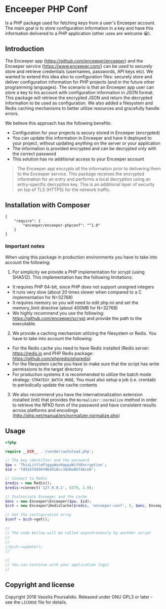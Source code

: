 # Enceeper PHP Conf

Is a PHP package used for fetching keys from a user's Enceeper account. The main goal is to store configuration information in a key and have this information delivered to a PHP application (other uses are welcome 😀).

## Introduction

The Enceeper app (https://github.com/enceeper/enceeper) and the Enceeper service (https://www.enceeper.com/) can be used to securely store and retrieve credentials (usernames, passwords, API keys etc). We wanted to extend this idea also to configuration files: securely store and deliver configuration information for PHP projects (and in the future other programming languages). The scenario is that an Enceeper app user can store a key to his account with configuration information in JSON format. This package will retrieve the encrypted JSON and return the decrypted information to be used as configuration. We also added a filesystem and Redis caching mechanisms to better utilize resources and gracefully handle errors.

We believe this approach has the following benefits:

* Configuration for your projects is secury stored in Enceeper (encrypted)
* You can update this information in Enceeper and have it deployed to your project, without updating anything on the server or your application
* The information is provided encrypted and can be decrypted only with the correct password
* This solution has no additional access to your Enceeper account

> The Enceeper app encrypts all the information prior to delivering them to the Enceeper service. This package receives the encrypted information for an entry and performs a local decryption using an entry-specific decryption key. This is an additional layer of security on top of TLS (HTTPS) for the network traffic.

## Installation with Composer

```
{
    "require": {
        "enceeper/enceeper-phpconf": "^1.0"
    }
}
```

### Important notes

When using this package in production environments you have to take into account the following:

1. For simplicity we provide a PHP implementation for scrypt (using SHA512). This implementation has the following limitations:
  * It requires PHP 64-bit, since PHP does not support unsigned integers
  * It runs very slow (about 20 times slower when compared to a C implementation for N=32768)
  * It requires memory so you will need to edit php.ini and set the memory_limit directive (about 400MB for N=32768)
  * We highly recommend you use the following: https://github.com/enceeper/scrypt and provide the path to the executable.
2. We provide a caching mechanism utilizing the filesystem or Redis. You have to take into account the following:
  * For the Redis cache you need to have Redis installed (Redis server: https://redis.io and PHP Redis package: https://github.com/phpredis/phpredis)
  * For the filesystem cache you have to make sure that the script has write permissions to the target directory
  * For production systems it is recommended to utilize the batch mode strategy: `STRATEGY_BATCH_MODE`. You must also setup a job (i.e. crontab) to periodically update the cache contents
3. We also recommend you have the internationalization extension installed (intl) that provides the `Normalizer::normalize` method in order to retrieve the NFKD form of the password and have consistent results across platforms and encodings (http://php.net/manual/en/normalizer.normalize.php)

## Usage

```php
<?php

require __DIR__ .'/vendor/autoload.php';

// The key identifier and the password
$pw = 'ThisLittlePiggyWasHappyWithEncryption';
$id = 'fd925fdd94706d418cc3ddbe8bf46ce9';

// Connect to Redis
$redis = new Redis();
$redis->connect('127.0.0.1', 6379, 2.0);

// Instanciate Enceeper and the cache
$enc = new Enceeper\Enceeper($pw, $id);
$cch = new Enceeper\RedisCache($redis, 'enceeper-conf', 5, $enc, Enceeper\AbstractCache::STRATEGY_BATCH_MODE);

// Get the configuration array
$conf = $cch->get();

//
// The code bellow will be called asynchronously by another script
//
//
//$cch->update();
//

//
// You can continue with your application logic
//

```

## Copyright and license

Copyright 2018 Vassilis Poursalidis. Released under GNU GPL3 or later - see the `LICENSE` file for details.
